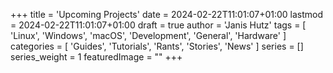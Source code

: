 +++
title = 'Upcoming Projects'
date = 2024-02-22T11:01:07+01:00
lastmod = 2024-02-22T11:01:07+01:00
draft = true
author = 'Janis Hutz'
tags = [ 'Linux', 'Windows', 'macOS', 'Development', 'General', 'Hardware' ]
categories = [ 'Guides', 'Tutorials', 'Rants', 'Stories', 'News' ]
series = []
series_weight = 1
featuredImage = ""
+++

